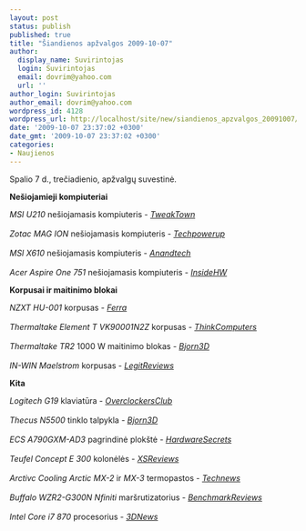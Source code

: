```yaml
---
layout: post
status: publish
published: true
title: "Šiandienos apžvalgos 2009-10-07"
author:
  display_name: Suvirintojas
  login: Suvirintojas
  email: dovrim@yahoo.com
  url: ''
author_login: Suvirintojas
author_email: dovrim@yahoo.com
wordpress_id: 4128
wordpress_url: http://localhost/site/new/siandienos_apzvalgos_20091007/
date: '2009-10-07 23:37:02 +0300'
date_gmt: '2009-10-07 23:37:02 +0300'
categories:
- Naujienos
---
```

<p>Spalio 7 d., trečiadienio, apžvalgų suvestinė.</p>
<p><b>Nešiojamieji kompiuteriai</b></p>
<p><i>MSI U210</i> nešiojamasis kompiuteris - <i><a class="ns" href="http://www.tweaktown.com/reviews/2956/msi_u210_12_1_inch_netbook/index.html">TweakTown</a></i><br />
<br /><i>Zotac MAG ION</i> nešiojamasis kompiuteris - <i><a class="ns" href="http://www.techpowerup.com/reviews/Zotac/MAG_ION_Nettop/">Techpowerup</a></i><br />
<br /><i>MSI X610</i> nešiojamasis kompiuteris - <i><a class="ns" href="http://www.anandtech.com/mobile/showdoc.aspx?i=3654">Anandtech</a></i><br />
<br /><i>Acer Aspire One 751</i> nešiojamasis kompiuteris - <i><a class="ns" href="http://www.insidehw.com/Reviews/Notebooks/Acer-Aspire-One-751.html">InsideHW</a></i></p>
<p><b>Korpusai ir maitinimo blokai</b></p>
<p><i>NZXT HU-001</i> korpusas - <i><a class="ns" href="http://www.ferra.ru/online/supply/91397/">Ferra</a></i><br />
<br /><i>Thermaltake Element T VK90001N2Z</i> korpusas - <i><a class="ns" href="http://www.thinkcomputers.org/index.php?x=reviews&id=1058">ThinkComputers</a></i><br />
<br /><i>Thermaltake TR2</i> 1000 W maitinimo blokas - <i><a class="ns" href="http://www.bjorn3d.com/read.php?cID=1688">Bjorn3D</a></i><br />
<br /><i>IN-WIN Maelstrom</i> korpusas - <i><a class="ns" href="http://www.legitreviews.com/article/1099/1/">LegitReviews</a></i></p>
<p><b>Kita</b></p>
<p><i>Logitech G19</i> klaviatūra - <i><a class="ns" href="http://www.overclockersclub.com/reviews/logitech_g19_keyboard_for_gaming/">OverclockersClub</a></i><br />
<br /><i>Thecus N5500</i> tinklo talpykla - <i><a class="ns" href="http://www.bjorn3d.com/read.php?cID=1671">Bjorn3D</a></i><br />
<br /><i>ECS A790GXM-AD3</i> pagrindinė plokštė - <i><a class="ns" href="http://www.hardwaresecrets.com/article/828">HardwareSecrets</a></i><br />
<br /><i>Teufel Concept E 300</i> kolonėlės - <i><a class="ns" href="http://www.xsreviews.co.uk/reviews/other-products/teufel-concept-e-300/">XSReviews</a></i><br />
<br /><i>Arctivc Cooling Arctic MX-2</i> ir <i>MX-3</i> termopastos - <i><a class="ns" href="http://www.technews.lt/naujiena/n/a/arctic_cooling_termopastos__arctic_mx2_ir_mx3.html">Technews</a></i><br />
<br /><i>Buffalo WZR2-G300N Nfiniti</i> maršrutizatorius - <i><a class="ns" href="http://benchmarkreviews.com/index.php?option=com_content&task=view&id=379&Itemid=70">BenchmarkReviews</a></i><br />
<br /><i>Intel Core i7 870</i> procesorius - <i><a class="ns" href="http://www.3dnews.ru/cpu/core_i7_870/">3DNews</a></i><br /></p>
